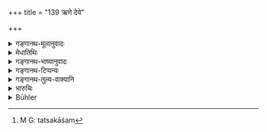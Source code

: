 +++
title = "139 ऋणे देये"

+++

<details><summary>गङ्गानथ-मूलानुवादः</summary>

On the debt being admitted to be due, the debtor deserves (a fine of) five per cent.; and in the case of denial, twice as much; such is the ordinance of manu.—(139)
</details>

<details><summary>मेधातिथिः</summary>

यो राजसभायाम् आनीतो धर्मेण ऋणं देयतया प्रतिजानीते "सत्यम् अस्मै धारयामि," स **पञ्चकं शतम् अर्हति** दण्डम् इति शेषः । अनेन संकल्पितेन विंशतितमो भागो दण्ड्यते । किम् इति । "मत्सकाशम्[^१७७] उत्तमर्णः प्रेषितो बहिर् एव कस्मान् न परितोषितः" इत्य् अतो ऽनेन शास्त्रव्यतिक्रमेण दण्डम् अर्हति । यस् तु व्यतिक्रमान्तरं करोत्य् **अपह्नुते** "नाहम् अस्मै धारयामि" इति, स तैः प्रतिपादितस् **तद्द्विगुणं** । तस्मात् पञ्चकाद् द्विगुणं दशकं शतम् इत्य् अर्थः । **तन् मनोः** प्रजापतेर् **अनुशासनं** सृष्टिकालप्रभृतिव्यवस्था नीतिर् इति यावत् ।


[^१७७]:
     M G: tatsakāśam

- <u>अन्ये तु</u> **तच्**छब्देन देयम् एव प्रत्यवमृशन्ति । यावत् तस्मै देयं तद्द्विगुणम् । तेन यावद् ऋणम् इत्य् अनेनैकवाक्यं भवति । अन्यथा वाक्यभेदः । विषयविशेषानिर्देशाद् एकविषयत्वे विकल्पः प्राप्नोति । 

<u>स च</u> न युक्तो द्विगुणस्यात्यन्तबहुत्वात् । असत्य् अपि निर्देशे तस्य विषयो दर्शनीयः,[^१७८] तस्य प्रत्यासन्ने[^१७९] पञ्चकम् इति, अर्थात्[^१८०] तस्यैवानुप्रत्यवमर्शो युक्तः ॥ ८.१३९ ॥
</details>

<details><summary>गङ्गानथ-भाष्यानुवादः</summary>

When the debtor, on being summoned to the King’s Court, admits the debt
as legally due by him, saying—‘I do really owe this to him,’—then
‘*i.e., deserves five per cent*.’ ‘*as fine*’;—this has to be added. By
this rule, the man is to be fined the twentieth part of the amount of
debt claimed. The man deserves this fine on account of his having
transgressed the law by not satisfying the creditor’s claims outside the
Court and thereby forcing him to come up to the king.

When the man commits a further transgression by denying the claim,
saying—‘I do not owe anything to this person,’—then, on the claim being
proved, the man is to be fined ‘*twice* as *much*’; *i.e*., double of
five per cent.; *i.e*., ten per cent.

‘*Such is the ordinance of Manu*’—Prajāpati; *i.e*., the Rule or Law
propounded by him from the very beginning of creation.

Others have explained the term ‘*as much*’ as referring to the total
amount of the claim, *i.e*., double the sum that is due to the debtor;
as it is only thus that the syntactical connection with the term
‘*debt*’ is maintained; otherwise there is a syntactical split; and as
no different subject has been mentioned, if it referred to the same
subject, then the result would be an option.

This however is not right; for the double of the amount of debt would he
too much. Even though the subject is not definitely mentioned, yet on
account of juxtaposition, it is only right that it should be taken as
referring to ‘*five per cent*.’—(139)
</details>

<details><summary>गङ्गानथ-टिप्पन्यः</summary>

‘*Taddviguṇam*’—‘Double of 5 p. c., *i.e*., 10 p. c.’ This is the
explanation, accepted by all the commentators. But Medhātithi mentions
‘others’ as explaining the meaning to be ‘double of the amount of the
debt’ This latter would be more in keeping with what has gone before in
verse 59.

This verse is quoted in *Vivādaratnākara* (p. 77), which adds the
following notes:—The meaning is as follows: If the debt is at first
denied, and subsequently admitted, then the debtor should be fined 5 per
cent on the amount of debt; but if he does not admit it even
subsequently—and yet the debt becomes proved by the evidence
adduced,—then the man shall be fined the ‘double of that,’ *i.e*., 10
per cent. It proceeds to add a note which serves to explain the
inconsistency of this rule with what has gone in verse 59:—the diversity
is due to considerations of the nature of the debtor’s motives.

It is quoted in *Vivādacintāmaṇi* (p. 34), which adds the explanation
that ‘when a debt is denied at first and subsequently admitted, the
debtor is to he fined 5 per cent, and if the man continues to deny the
debt which is subsequently proved, the fine is to be 10 per cent; and
adds that this refers to cases where the debtor is poor’;—and in
*Kṛtyakalpataru* (81a), which has the following explanation:—(a) If the
man has denied the debt but admits it when sued in Court, then he is to
be fined 5 p. c., (b) if he continues to deny it in the Court, but the
debt is subsequently proved, then the fine is 10 per cent;—this refers
to cases where the former denial has been based upon some
misapprehension on the part of the debtor; the case where the denial is
through perversity and intentional, has been dealt with under 59.

It is quoted in *Vīramitrodaya* (Vyavahāra, 111a), which explains the
meaning to be ‘when the man having denied the debt at first, admits it
when sued and brought before the Court, he should pay a fine of 5 p. c.
and if he continues to deny it, but is subsequently forced by evidence
to admit, then 10 p. c.’
</details>

<details><summary>गङ्गानथ-तुल्य-वाक्यानि</summary>

*Viṣṇu* (6.20-22).—‘If a creditor goes before the King and fully proves
his demand, the debtor shall pay as fine to the King a tenth part of the
sum proved. The creditor, on receiving the sum, shall pay the twentieth
part of it. If the whole demand has been contested by the debtor, and
even a part of it has been proved against him, he must pay the whole.’

*Yājñavalkya* (2.44).—‘Out of the sum proved against him, the King shall
make the debtor pay ten per cent, (as fine) and the creditor, on having
realised his dues, shall pay five per cent,’

*Nārada* (1.132-134).—‘If a wealthy debtor, from malice) refuses to pay
his debt, the King shall compel him to pay it by forcible means, and
shall take five in the hundred for himself. If the debtor acknowledges
the debt with his own mouth, the King shall take from him ten per cent,
of the debt as fine; and twice as much if he has been convicted. If the
debtor, owing to a calamity, has not means sufficient to discharge the
whole debt, the claim of the creditor shall be entered in a legal
document, specifying the caste of the debtor and of the creditor, their
names, and the names of their neighbours.’

*Bṛhaspati* (11.60-02).—‘When the time fixed for pay ment has elapsed,
and the accruing of interest has ceased, the creditor may either recover
his loan or cause a new bond to bo written in the form of compound
interest. This rule concerns an acknowledged debt; but a debtor denying
his liability shall be compelled to pay, on the debt being proved in a
court, by a document or by witnesses.’

*Yama* (Vivādaratnākara, p. 78).—‘If a wealthy debtor refuses to repay
the debt, through ill-will, he should be compelled by the King to pay,
after having realised from him double the amount of the claim.’
</details>

<details><summary>भारुचिः</summary>

ऋणव्यवहारे स्वयं प्रतिपन्नो विंश[तिभागम्, प्रतिपादि]तः साक्ष्यादिभिर् दशभागम् । असमर्थो दण्डलेशं यत् किंचिद् इति । तच् चोक्तं पुरस्ताद् "दण्डलेशं च शक्तितः" इति । एते त्रयो ऽधर्मर्णस्य दण्डाः । ये तूत्तमर्णं दशभागं दापयन्ति अधमर्णं चान्यं दण्डं स्मृत्यन्तरात् ते दापयन्ति । इदं तु मानवं दर्शनम् ॥ ८.१३८ ॥
</details>

<details><summary>Bühler</summary>

139	A debt being admitted as due, (the defendant) shall pay five in the hundred (as a fine), if it be denied (and proved) twice as much; that is the teaching of Manu.
</details>
